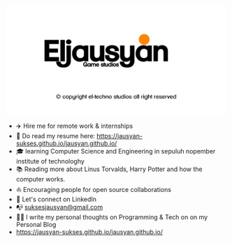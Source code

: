 ![Alt Text](header.png)

- ✈️ Hire me for remote work & internships
- 💼 Do read my resume here: https://jausyan-sukses.github.io/jausyan.github.io/
- 🎓 learning Computer Science and Engineering in sepuluh nopember institute of technologhy
- 📚 Reading more about Linus Torvalds, Harry Potter and how the computer works.
- ⛵ Encouraging people for open source collaborations
- 🎉 Let's connect on LinkedIn
- 📭 suksesjausyan@gmail.com
- ✍🏻 I write my personal thoughts on Programming & Tech on on my Personal Blog
- https://jausyan-sukses.github.io/jausyan.github.io/

<!---
jausyan-sukses/jausyan-sukses is a ✨ special ✨ repository because its `README.md` (this file) appears on your GitHub profile.
You can click the Preview link to take a look at your changes.
--->
